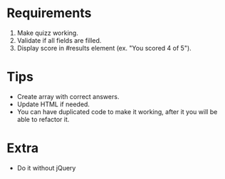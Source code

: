 # Requirements

1. Make quizz working.
2. Validate if all fields are filled.
3. Display score in #results element (ex. "You scored 4 of 5").

# Tips

* Create array with correct answers.
* Update HTML if needed.
* You can have duplicated code to make it working, after it you will be able to refactor it.

# Extra

* Do it without jQuery